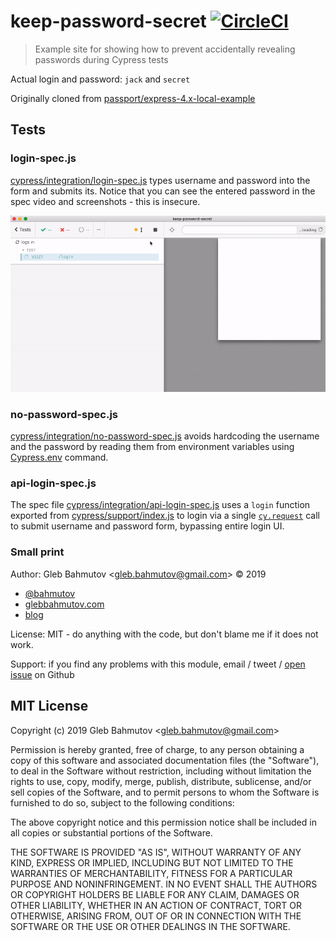 # keep-password-secret [![CircleCI](https://circleci.com/gh/bahmutov/keep-password-secret/tree/master.svg?style=svg)](https://circleci.com/gh/bahmutov/keep-password-secret/tree/master)

> Example site for showing how to prevent accidentally revealing passwords during Cypress tests

Actual login and password: `jack` and `secret`

Originally cloned from [passport/express-4.x-local-example](https://github.com/passport/express-4.x-local-example)

## Tests

### login-spec.js

[cypress/integration/login-spec.js](cypress/integration/login-spec.js) types username and password into the form and submits its. Notice that you can see the entered password in the spec video and screenshots - this is insecure.

![Login spec showing the password](images/login-spec.gif)

### no-password-spec.js

[cypress/integration/no-password-spec.js](cypress/integration/no-password-spec.js) avoids hardcoding the username and the password by reading them from environment variables using [Cypress.env](https://on.cypress.io/env) command.

### api-login-spec.js

The spec file [cypress/integration/api-login-spec.js](cypress/integration/api-login-spec.js) uses a `login` function exported from [cypress/support/index.js](cypress/support/index.js) to login via a single [`cy.request`](https://on.cypress.io/request) call to submit username and password form, bypassing entire login UI.

### Small print

Author: Gleb Bahmutov &lt;gleb.bahmutov@gmail.com&gt; &copy; 2019

- [@bahmutov](https://twitter.com/bahmutov)
- [glebbahmutov.com](https://glebbahmutov.com)
- [blog](https://glebbahmutov.com/blog)

License: MIT - do anything with the code, but don't blame me if it does not work.

Support: if you find any problems with this module, email / tweet /
[open issue](https://github.com/bahmutov/keep-password-secret/issues) on Github

## MIT License

Copyright (c) 2019 Gleb Bahmutov &lt;gleb.bahmutov@gmail.com&gt;

Permission is hereby granted, free of charge, to any person
obtaining a copy of this software and associated documentation
files (the "Software"), to deal in the Software without
restriction, including without limitation the rights to use,
copy, modify, merge, publish, distribute, sublicense, and/or sell
copies of the Software, and to permit persons to whom the
Software is furnished to do so, subject to the following
conditions:

The above copyright notice and this permission notice shall be
included in all copies or substantial portions of the Software.

THE SOFTWARE IS PROVIDED "AS IS", WITHOUT WARRANTY OF ANY KIND,
EXPRESS OR IMPLIED, INCLUDING BUT NOT LIMITED TO THE WARRANTIES
OF MERCHANTABILITY, FITNESS FOR A PARTICULAR PURPOSE AND
NONINFRINGEMENT. IN NO EVENT SHALL THE AUTHORS OR COPYRIGHT
HOLDERS BE LIABLE FOR ANY CLAIM, DAMAGES OR OTHER LIABILITY,
WHETHER IN AN ACTION OF CONTRACT, TORT OR OTHERWISE, ARISING
FROM, OUT OF OR IN CONNECTION WITH THE SOFTWARE OR THE USE OR
OTHER DEALINGS IN THE SOFTWARE.
